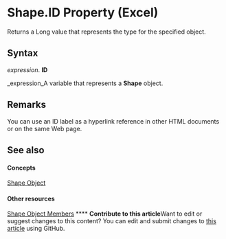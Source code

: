 
# Shape.ID Property (Excel)

Returns a Long value that represents the type for the specified object.


## Syntax

 _expression_. **ID**

 _expression_A variable that represents a  **Shape** object.


## Remarks

You can use an ID label as a hyperlink reference in other HTML documents or on the same Web page.


## See also


#### Concepts


 [Shape Object](8f01fcd1-b7d9-5216-2de5-40fb6648a403.md)
#### Other resources


 [Shape Object Members](0fed7136-4228-6c32-507d-3bd36aa56d9a.md)
****   **Contribute to this article**Want to edit or suggest changes to this content? You can edit and submit changes to  [this article](https://github.com/jhershey00/VBA_Excel_Test/OpenXMLCon/articles/fa159cb0-8304-bfee-5fda-f136d3bb39d7.md) using GitHub.

